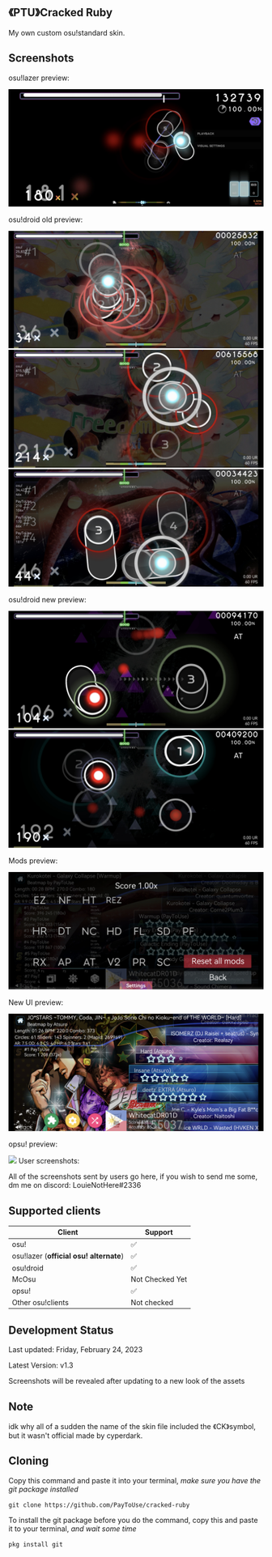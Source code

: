 ## 《PTU》Cracked Ruby
My own custom osu!standard skin.

## Screenshots
osu!lazer preview:

<img src="screenshots/Screenshot_20230211_132451_sh.ppy.osulazer.jpg"></img>

osu!droid old preview:

<img src="screenshots/Screenshot_20230211_131411_ru.nsu.ccfit.zuev.osuplus.jpg"></img>
<img src="screenshots/Screenshot_20230211_131429_ru.nsu.ccfit.zuev.osuplus.jpg"></img>
<img src="screenshots/Screenshot_20230211_131451_ru.nsu.ccfit.zuev.osuplus.jpg"></img>

osu!droid new preview:

<img src="screenshots/Screenshot_20230228_160645_ru.nsu.ccfit.zuev.osuplus.jpg"></img>
<img src="screenshots/Screenshot_20230228_160655_ru.nsu.ccfit.zuev.osuplus.jpg"></img>

Mods preview:

<img src="screenshots/Screenshot_20230228_160751_ru.nsu.ccfit.zuev.osuplus.jpg"></img>

New UI preview:

<img src="screenshots/Screenshot_20230228_164902_ru.nsu.ccfit.zuev.osuplus.jpg"></img>

opsu! preview:

<img src="screenshots/opsu-preview.gif"></img>
User screenshots:
 
All of the screenshots sent by users go here, if you wish to send me some, dm me on discord: LouieNotHere#2336

## Supported clients

| Client | Support |
| ------------ | ------------ |
| osu! | ✅ |
| osu!lazer (**official osu! alternate**) | ✅ |
| osu!droid | ✅ |
| McOsu | Not Checked Yet |
| opsu! | ✅ |
| Other osu!clients | Not checked |

## Development Status
Last updated: Friday, February 24, 2023

Latest Version: v1.3

Screenshots will be revealed after updating to a new look of the assets

## Note
idk why all of a sudden the name of the skin file included the 《CK》symbol, but it wasn't official made by cyperdark.

## Cloning
Copy this command and paste it into your terminal, *make sure you have the git package installed*
```
git clone https://github.com/PayToUse/cracked-ruby
```

To install the git package before you do the command, copy this and paste it to your terminal, *and wait some time*
```
pkg install git
```
